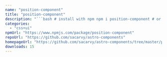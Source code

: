 ```yaml
---
name: "position-component"
title: "position-component"
description: "```bash # install with npm npm i position-component # or yarn yarn create astro # or pnpm pnpm create astro@latest ```"
categories:
  - "css+ui"
npmUrl: "https://www.npmjs.com/package/position-component"
repoUrl: "https://github.com/sacarvy/astro-components"
homepageUrl: "https://github.com/sacarvy/astro-components/tree/master/position-component"
downloads: 15
---
```

